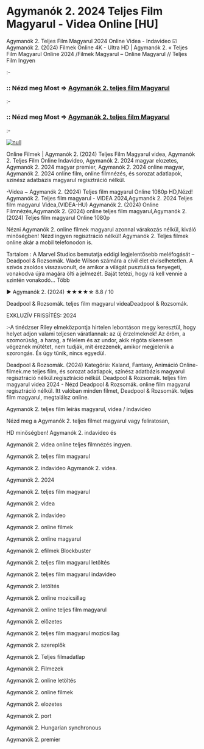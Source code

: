 # Agymanók 2. 2024 Teljes Film Magyarul - Videa Online [HU]



Agymanók 2. Teljes Film Magyarul 2024 Online Videa - Indavideo ☑ Agymanók 2. (2024) Filmek Online 4K - Ultra HD | Agymanók 2. « Teljes Film Magyarul Online 2024 /Filmek Magyarul – Online Magyarul // Teljes Film Ingyen

:-

### :: Nézd meg Most => [Agymanók 2. teljes film Magyarul](https://popcornflix-hd.org/hu/movie/1022789/agymank-2.html)

:-

### :: Nézd meg Most => [Agymanók 2. teljes film Magyarul](https://popcornflix-hd.org/hu/movie/1022789/agymank-2.html)

:-

[![null](https://static.wixstatic.com/media/855a25_043b5abeb4ae4d35ac003198e7fe56ed~mv2.gif)](https://popcornflix-hd.org/hu/movie/1022789/agymank-2.html)

Online Filmek | Agymanók 2. (2024) Teljes Film Magyarul videa, Agymanók 2. Teljes Film Online Indavideo, Agymanók 2. 2024 magyar elozetes, Agymanók 2. 2024 magyar premier, Agymanók 2. 2024 online magyar, Agymanók 2. 2024 online film, online filmnézés, és sorozat adatlapok, színész adatbázis magyarul regisztráció nélkül.

-Videa ~ Agymanók 2. (2024) Teljes film magyarul Online 1080p HD,Nézd! Agymanók 2. Teljes film magyarul - VIDEA 2024,Agymanók 2. 2024 Teljes film magyarul Videa,(VIDEA-HU) Agymanók 2. (2024) Online Filmnézés,Agymanók 2. (2024) online teljes film magyarul,Agymanók 2. (2024) Teljes film magyarul Online 1080p

Nézni Agymanók 2. online filmek magyarul azonnal várakozás nélkül, kiváló minőségben! Nézd ingyen regisztráció nélkül! Agymanók 2. Teljes filmek online akár a mobil telefonodon is.

Tartalom : A Marvel Studios bemutatja eddigi legjelentősebb meléfogását – Deadpool & Rozsomák. Wade Wilson számára a civil élet elviselhetetlen. A szívós zsoldos visszavonult, de amikor a világát pusztulása fenyegeti, vonakodva újra magára ölti a jelmezét. Baját tetézi, hogy rá kell vennie a szintén vonakodó… Több

▶️ Agymanók 2. (2024) ★★★★☆ 8.8 / 10

Deadpool & Rozsomák. teljes film magyarul videaDeadpool & Rozsomák.

EXKLUZÍV FRISSÍTÉS: 2024

:-A tinédzser Riley elmeközpontja hirtelen lebontáson megy keresztül, hogy helyet adjon valami teljesen váratlannak: az új érzelmeknek! Az öröm, a szomorúság, a harag, a félelem és az undor, akik régóta sikeresen végeznek műtétet, nem tudják, mit érezzenek, amikor megjelenik a szorongás. És úgy tűnik, nincs egyedül.

Deadpool & Rozsomák. (2024) Kategória: Kaland, Fantasy, Animáció Online-filmek.me teljes film, és sorozat adatlapok, színész adatbázis magyarul regisztráció nélkül.regisztráció nélkül. Deadpool & Rozsomák. teljes film magyarul videa 2024 - Nézd Deadpool & Rozsomák. online film magyarul regisztráció nélkül. Itt valóban minden filmet, Deadpool & Rozsomák. teljes film magyarul, megtalálsz online.

Agymanók 2. teljes film leírás magyarul, videa / indavideo

Nézd meg a Agymanók 2. teljes filmet magyarul vagy feliratosan, 

HD minőségben! Agymanók 2. indavideo és 

Agymanók 2. videa online teljes filmnézés ingyen. 

Agymanók 2. teljes film magyarul 

Agymanók 2. indavideo Agymanók 2. videa.

Agymanók 2. 2024

Agymanók 2. teljes film magyarul

Agymanók 2. videa

Agymanók 2. indavideo

Agymanók 2. online filmek

Agymanók 2. online magyarul

Agymanók 2. efilmek Blockbuster

Agymanók 2. teljes film magyarul letöltés

Agymanók 2. teljes film magyarul indavideo

Agymanók 2. letöltés

Agymanók 2. online mozicsillag

Agymanók 2. online teljes film magyarul

Agymanók 2. előzetes

Agymanók 2. teljes film magyarul mozicsillag

Agymanók 2. szereplők

Agymanók 2. Teljes filmadatlap

Agymanók 2. Filmezek

Agymanók 2. online letöltés

Agymanók 2. online filmek

Agymanók 2. elozetes

Agymanók 2. port

Agymanók 2. Hungarian synchronous

Agymanók 2. premier
